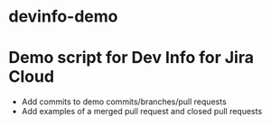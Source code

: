 # devinfo-demo
# Demo script for Dev Info for Jira Cloud
- Add commits to demo commits/branches/pull requests
- Add examples of a merged pull request and closed pull requests
